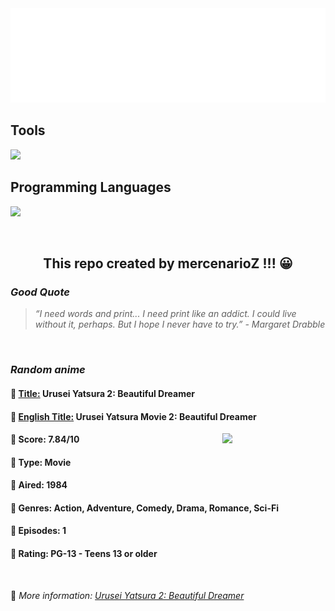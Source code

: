 
<img src="svg/nai.svg" />

<p>
  <h2>Tools</h2>
  <a href="https://skillicons.dev">
    <img src="https://skillicons.dev/icons?i=git,bash,vim,ubuntu,tensorflow,pytorch,docker,raspberrypi" />
  </a>

  <br />

  <h2>Programming Languages</h2>

  <a href="https://skillicons.dev">
    <img src="https://skillicons.dev/icons?i=python,c,cpp" />
  </a>
</p>

<br />

<h2 align="center">This repo created by mercenarioZ !!! 😀</h2>
<h3><i>Good Quote</i></h3>

<blockquote>
<i>
“I need words and print... I need print like an addict. I could live without it, perhaps. But I hope I never have to try.” - Margaret Drabble
</i>
</blockquote>

<br />

<h3><i>Random anime</i></h3>

<h4>
  <strong>🥭 <u>Title:</u></strong> Urusei Yatsura 2: Beautiful Dreamer
</h4>

<h4>🌿 <u>English Title:</u> Urusei Yatsura Movie 2: Beautiful Dreamer</h4>

<img align="right" width="165" src=https://cdn.myanimelist.net/images/anime/1999/98665.jpg />

<h4>🌱 Score: 7.84/10</h4>

<h4>🌲 Type: Movie</h4>

<h4>🌴 Aired: 1984</h4>

<h4>🌵 Genres: Action, Adventure, Comedy, Drama, Romance, Sci-Fi</h4>

<h4>🥑 Episodes: 1</h4>

<h4>🍏 Rating: PG-13 - Teens 13 or older</h4>

<br />

🍂 *More information: [Urusei Yatsura 2: Beautiful Dreamer](https://myanimelist.net/anime/1921/Urusei_Yatsura_2__Beautiful_Dreamer)*
    